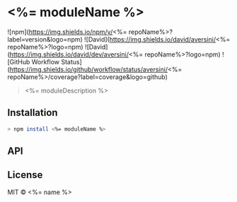 # <%= moduleName %>

![npm](https://img.shields.io/npm/v/<%= repoName%>?label=version&logo=npm)
![David](https://img.shields.io/david/aversini/<%= repoName%>?logo=npm)
![David](https://img.shields.io/david/dev/aversini/<%= repoName%>?logo=npm)
![GitHub Workflow Status](https://img.shields.io/github/workflow/status/aversini/<%= repoName%>/coverage?label=coverage&logo=github)

> <%= moduleDescription %>

## Installation

```sh
> npm install <%= moduleName %>
```

## API

## License

MIT © <%= name %>
